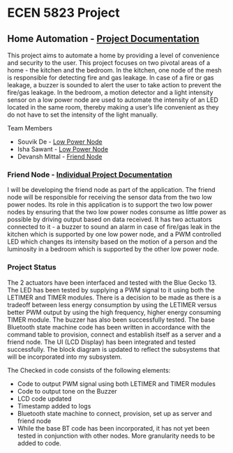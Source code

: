# ECEN 5823 Project

## Home Automation - [Project Documentation](https://drive.google.com/drive/u/1/folders/1Xr8iJkr0jLGmn8_0hWulgEYgaV0E8OCy)

This project aims to automate a home by providing a level of convenience and security to the user. This project focuses on two pivotal areas of a home - the kitchen and the bedroom. In the kitchen, one node of the mesh is responsible for detecting fire and gas leakage. In case of a fire or gas leakage, a buzzer is sounded to alert the user to take action to prevent the fire/gas leakage. In the bedroom, a motion detector and a light intensity sensor on a low power node are used to automate the intensity of an LED located in the same room, thereby making a user’s life convenient as they do not have to set the intensity of the light manually.

Team Members

- Souvik De - [Low Power Node](https://github.com/CU-ECEN-5823/course-project-svikde)
- Isha Sawant - [Low Power Node](https://github.com/CU-ECEN-5823/course-project-IshaS27)
- Devansh Mittal - [Friend Node](https://github.com/CU-ECEN-5823/course-project-devmittal)

### Friend Node - [Individual Project Documentation](https://drive.google.com/drive/u/1/folders/1KaiH6MU10pee8-20MCRns5au36piGTqI)

I will be developing the friend node as part of the application. The friend node will be responsible for receiving the sensor data from the two low power nodes. Its role in this application is to support the two low power nodes by ensuring that the two low power nodes consume as little power as possible by driving output based on data received. It has two actuators connected to it - a buzzer to sound an alarm in case of fire/gas leak in the kitchen which is supported by one low power node, and a PWM controlled LED which changes its intensity based on the motion of a person and the luminosity in a bedroom which is supported by the other low power node.  

### Project Status

The 2 actuators have been interfaced and tested with the Blue Gecko 13. The LED has been tested by supplying a PWM signal to it using both the LETIMER and TIMER modules. There is a decision to be made as there is a tradeoff between less energy consumption by using the LETIMER versus better PWM output by using the high frequency, higher energy consuming TIMER module. The buzzer has also been successfully tested. The base Bluetooth state machine code has been written in accordance with the command table to provision, connect and establish itself as a server and a friend node. The UI (LCD Display) has been integrated and tested successfully. The block diagram is updated to reflect the subsystems that will be incorporated into my subsystem.

The Checked in code consists of the following elements:

- Code to output PWM signal using both LETIMER and TIMER modules
- Code to output tone on the Buzzer
- LCD code updated
- Timestamp added to logs
- Bluetooth state machine to connect, provision, set up as server and friend node
- While the base BT code has been incorporated, it has not yet been tested in conjunction with other nodes. More granularity needs to be added to code.